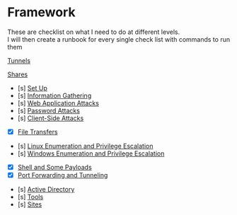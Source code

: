 # Framework
These are checklist on what I need to do at different levels.   
I will then create a runbook for every single check list with commands to run them


[Tunnels](https://www.notion.so/Tunnels-2df6a02cdd544635aeb096d9799f209f?pvs=21)

[Shares](https://www.notion.so/Shares-e824159594d24a6896bde46332fed6ff?pvs=21)

- [s] [Set Up](framework/set-up.md)
- [s] [Information Gathering](information_gathering.md)
- [s] [Web Application Attacks](web_application_attacks.md)
- [s] [Password Attacks](password_attacks.md)
- [s] [Client-Side Attacks](client_side_attacks.md)
- [x] [File Transfers](file_transfers.md)
- [s] [Linux Enumeration and Privilege Escalation](linux_enumeration_and_privilege_escalation.md)
- [s] [Windows Enumeration and Privilege Escalation](windows_enumeration_and_privilege_escalation.md)
- [x] [Shell and Some Payloads](shell_and_some_payloads.md)
- [x] [Port Forwarding and Tunneling](port_forwarding_and_tunneling.md)
- [s] [Active Directory](framework/ad.md)
- [s] [Tools](refrences/tools.md)
- [s] [Sites](refrences/sites.md)

